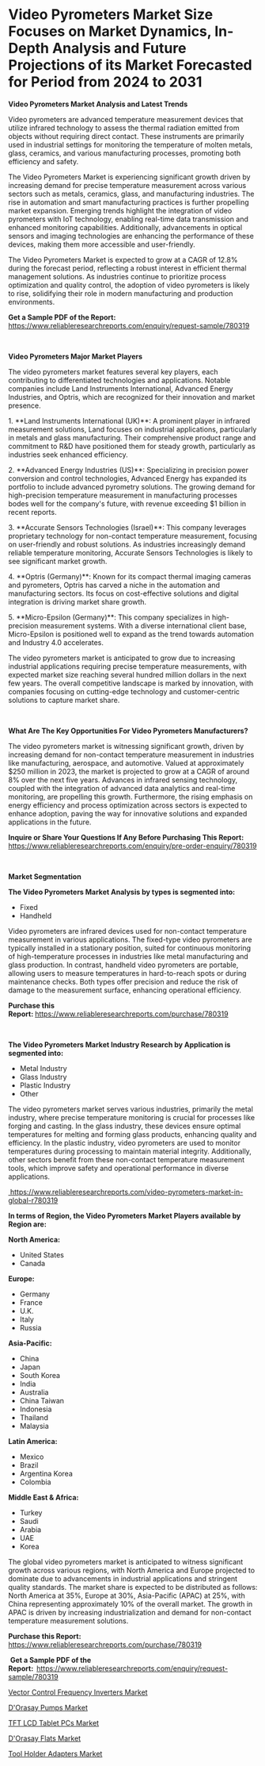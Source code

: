 <p><h1>Video Pyrometers Market Size Focuses on Market Dynamics, In-Depth Analysis and Future Projections of its Market Forecasted for Period from 2024 to 2031</h1></p><p><strong>Video Pyrometers Market Analysis and Latest Trends</strong></p>
<p><p>Video pyrometers are advanced temperature measurement devices that utilize infrared technology to assess the thermal radiation emitted from objects without requiring direct contact. These instruments are primarily used in industrial settings for monitoring the temperature of molten metals, glass, ceramics, and various manufacturing processes, promoting both efficiency and safety.</p><p>The Video Pyrometers Market is experiencing significant growth driven by increasing demand for precise temperature measurement across various sectors such as metals, ceramics, glass, and manufacturing industries. The rise in automation and smart manufacturing practices is further propelling market expansion. Emerging trends highlight the integration of video pyrometers with IoT technology, enabling real-time data transmission and enhanced monitoring capabilities. Additionally, advancements in optical sensors and imaging technologies are enhancing the performance of these devices, making them more accessible and user-friendly.</p><p>The Video Pyrometers Market is expected to grow at a CAGR of 12.8% during the forecast period, reflecting a robust interest in efficient thermal management solutions. As industries continue to prioritize process optimization and quality control, the adoption of video pyrometers is likely to rise, solidifying their role in modern manufacturing and production environments.</p></p>
<p><strong>Get a Sample PDF of the Report:&nbsp;</strong> <a href="https://www.reliableresearchreports.com/enquiry/request-sample/780319?utm_campaign=12&utm_medium=2&utm_source=Github&utm_content=ia&utm_term=30122024&utm_id=video-pyrometers">https://www.reliableresearchreports.com/enquiry/request-sample/780319</a></p>
<p>&nbsp;</p>
<p><strong>Video Pyrometers Major Market Players</strong></p>
<p><p>The video pyrometers market features several key players, each contributing to differentiated technologies and applications. Notable companies include Land Instruments International, Advanced Energy Industries, and Optris, which are recognized for their innovation and market presence.</p><p>1. **Land Instruments International (UK)**: A prominent player in infrared measurement solutions, Land focuses on industrial applications, particularly in metals and glass manufacturing. Their comprehensive product range and commitment to R&D have positioned them for steady growth, particularly as industries seek enhanced efficiency.</p><p>2. **Advanced Energy Industries (US)**: Specializing in precision power conversion and control technologies, Advanced Energy has expanded its portfolio to include advanced pyrometry solutions. The growing demand for high-precision temperature measurement in manufacturing processes bodes well for the company's future, with revenue exceeding $1 billion in recent reports.</p><p>3. **Accurate Sensors Technologies (Israel)**: This company leverages proprietary technology for non-contact temperature measurement, focusing on user-friendly and robust solutions. As industries increasingly demand reliable temperature monitoring, Accurate Sensors Technologies is likely to see significant market growth.</p><p>4. **Optris (Germany)**: Known for its compact thermal imaging cameras and pyrometers, Optris has carved a niche in the automation and manufacturing sectors. Its focus on cost-effective solutions and digital integration is driving market share growth.</p><p>5. **Micro-Epsilon (Germany)**: This company specializes in high-precision measurement systems. With a diverse international client base, Micro-Epsilon is positioned well to expand as the trend towards automation and Industry 4.0 accelerates.</p><p>The video pyrometers market is anticipated to grow due to increasing industrial applications requiring precise temperature measurements, with expected market size reaching several hundred million dollars in the next few years. The overall competitive landscape is marked by innovation, with companies focusing on cutting-edge technology and customer-centric solutions to capture market share.</p></p>
<p>&nbsp;</p>
<p><strong>What Are The Key Opportunities For Video Pyrometers Manufacturers?</strong></p>
<p><p>The video pyrometers market is witnessing significant growth, driven by increasing demand for non-contact temperature measurement in industries like manufacturing, aerospace, and automotive. Valued at approximately $250 million in 2023, the market is projected to grow at a CAGR of around 8% over the next five years. Advances in infrared sensing technology, coupled with the integration of advanced data analytics and real-time monitoring, are propelling this growth. Furthermore, the rising emphasis on energy efficiency and process optimization across sectors is expected to enhance adoption, paving the way for innovative solutions and expanded applications in the future.</p></p>
<p><strong>Inquire or Share Your Questions If Any Before Purchasing This Report:</strong> <a href="https://www.reliableresearchreports.com/enquiry/pre-order-enquiry/780319?utm_campaign=12&utm_medium=2&utm_source=Github&utm_content=ia&utm_term=30122024&utm_id=video-pyrometers">https://www.reliableresearchreports.com/enquiry/pre-order-enquiry/780319</a></p>
<p>&nbsp;</p>
<p><strong>Market Segmentation</strong></p>
<p><strong>The Video Pyrometers Market Analysis by types is segmented into:</strong></p>
<p><ul><li>Fixed</li><li>Handheld</li></ul></p>
<p><p>Video pyrometers are infrared devices used for non-contact temperature measurement in various applications. The fixed-type video pyrometers are typically installed in a stationary position, suited for continuous monitoring of high-temperature processes in industries like metal manufacturing and glass production. In contrast, handheld video pyrometers are portable, allowing users to measure temperatures in hard-to-reach spots or during maintenance checks. Both types offer precision and reduce the risk of damage to the measurement surface, enhancing operational efficiency.</p></p>
<p><strong>Purchase this Report:&nbsp;</strong><a href="https://www.reliableresearchreports.com/purchase/780319?utm_campaign=12&utm_medium=2&utm_source=Github&utm_content=ia&utm_term=30122024&utm_id=video-pyrometers">https://www.reliableresearchreports.com/purchase/780319</a></p>
<p>&nbsp;</p>
<p><strong>The Video Pyrometers Market Industry Research by Application is segmented into:</strong></p>
<p><ul><li>Metal Industry</li><li>Glass Industry</li><li>Plastic Industry</li><li>Other</li></ul></p>
<p><p>The video pyrometers market serves various industries, primarily the metal industry, where precise temperature monitoring is crucial for processes like forging and casting. In the glass industry, these devices ensure optimal temperatures for melting and forming glass products, enhancing quality and efficiency. In the plastic industry, video pyrometers are used to monitor temperatures during processing to maintain material integrity. Additionally, other sectors benefit from these non-contact temperature measurement tools, which improve safety and operational performance in diverse applications.</p></p>
<p><a href="https://www.reliableresearchreports.com/video-pyrometers-market-in-global-r780319?utm_campaign=12&utm_medium=2&utm_source=Github&utm_content=ia&utm_term=30122024&utm_id=video-pyrometers">&nbsp;https://www.reliableresearchreports.com/video-pyrometers-market-in-global-r780319</a></p>
<p><strong>In terms of Region, the Video Pyrometers Market Players available by Region are:</strong></p>
<p>
    <p> <strong> North America: </strong>
        <ul>
            <li>United States</li>
            <li>Canada</li>
        </ul>
        </p> 
    <p> <strong> Europe: </strong>
        <ul>
            <li>Germany</li>
            <li>France</li>
            <li>U.K.</li>
            <li>Italy</li>
            <li>Russia</li>
        </ul>
        </p> 
    <p> <strong> Asia-Pacific: </strong>
        <ul>
            <li>China</li>
            <li>Japan</li>
            <li>South Korea</li>
            <li>India</li>
            <li>Australia</li>
            <li>China Taiwan</li>
            <li>Indonesia</li>
            <li>Thailand</li>
            <li>Malaysia</li>
        </ul>
        </p> 
    <p> <strong> Latin America: </strong>
        <ul>
            <li>Mexico</li>
            <li>Brazil</li>
            <li>Argentina Korea</li>
            <li>Colombia</li>
        </ul>
        </p> 
    <p> <strong> Middle East & Africa: </strong>
        <ul>
            <li>Turkey</li>
            <li>Saudi</li>
            <li>Arabia</li>
            <li>UAE</li>
            <li>Korea</li>
        </ul>
    </p>
    </p>
<p><p>The global video pyrometers market is anticipated to witness significant growth across various regions, with North America and Europe projected to dominate due to advancements in industrial applications and stringent quality standards. The market share is expected to be distributed as follows: North America at 35%, Europe at 30%, Asia-Pacific (APAC) at 25%, with China representing approximately 10% of the overall market. The growth in APAC is driven by increasing industrialization and demand for non-contact temperature measurement solutions.</p></p>
<p><strong>Purchase this Report: </strong><a href="https://www.reliableresearchreports.com/purchase/780319?utm_campaign=12&utm_medium=2&utm_source=Github&utm_content=ia&utm_term=30122024&utm_id=video-pyrometers">https://www.reliableresearchreports.com/purchase/780319</a></p>
<p>&nbsp;<strong>Get a Sample PDF of the Report:&nbsp;&nbsp;</strong><a href="https://www.reliableresearchreports.com/enquiry/request-sample/780319?utm_campaign=12&utm_medium=2&utm_source=Github&utm_content=ia&utm_term=30122024&utm_id=video-pyrometers">https://www.reliableresearchreports.com/enquiry/request-sample/780319</a></p>
<p><strong></strong></p>
<p><p><a href="https://github.com/yankimber90yankim/Market-Research-Report-List-1/blob/main/vector-control-frequency-inverters-market.md?utm_campaign=12&utm_medium=2&utm_source=Github&utm_content=ia&utm_term=30122024&utm_id=video-pyrometers">Vector Control Frequency Inverters Market</a></p><p><a href="https://github.com/seanmcma708/Market-Research-Report-List-1/blob/main/dorasay-pumps-market.md?utm_campaign=12&utm_medium=2&utm_source=Github&utm_content=ia&utm_term=30122024&utm_id=video-pyrometers">D'Orasay Pumps Market</a></p><p><a href="https://github.com/edacruz6/Market-Research-Report-List-1/blob/main/tft-lcd-tablet-pcs-market.md?utm_campaign=12&utm_medium=2&utm_source=Github&utm_content=ia&utm_term=30122024&utm_id=video-pyrometers">TFT LCD Tablet PCs Market</a></p><p><a href="https://github.com/GenaGaines34/Market-Research-Report-List-1/blob/main/dorasay-flats-market.md?utm_campaign=12&utm_medium=2&utm_source=Github&utm_content=ia&utm_term=30122024&utm_id=video-pyrometers">D'Orasay Flats Market</a></p><p><a href="https://github.com/princessbartram3/Market-Research-Report-List-1/blob/main/tool-holder-adapters-market.md?utm_campaign=12&utm_medium=2&utm_source=Github&utm_content=ia&utm_term=30122024&utm_id=video-pyrometers">Tool Holder Adapters Market</a></p></p>